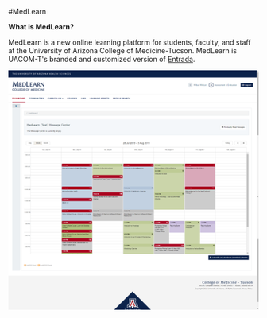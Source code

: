 #MedLearn

**What is MedLearn?**

MedLearn is a new online learning platform for students, faculty, and staff at the University of Arizona College of Medicine-Tucson. MedLearn is UACOM-T's branded and customized version of [Entrada](https://entrada.org/). 

![MedLearn](./images/MedLearn/MedLearn-home.png)
